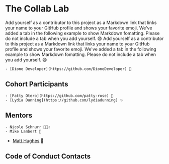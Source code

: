 # The Collab Lab

Add yourself as a contributor to this project as a Markdown link that links your name to your GitHub profile and shows your favorite emoji. We've added a tab in the following example to show Markdown fomatting. Please do not include a tab when you add yourself. 😄
Add yourself as a contributor to this project as a Markdown link that links your name to your GitHub profile and shows your favorite emoji. We've added a tab in the following example to show Markdown fomatting. Please do not include a tab when you add yourself. 😄

    - [Dione Developer](https://github.com/DioneDeveloper) 💅

## Cohort Participants

    - [Patty Otero](https://github.com/patty-rose) 🥳
    - [Lydia Dunning](https://github.com/lydiadunning) ✨

## Mentors

    - Nicole Schnurr 🐾😎✌️
    - Mike Lambert 🎉

- [Matt Hughes](https://github.com/mjhcodes) 🌲

## Code of Conduct Contacts
